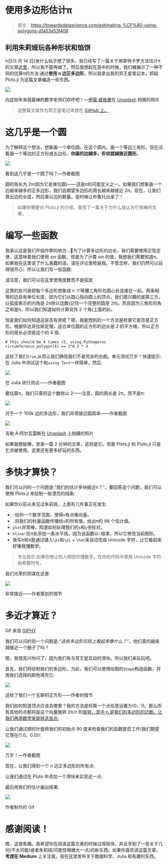 # 使用多边形估计π

> 原文：<https://towardsdatascience.com/estimating-%CF%80-using-polygons-d1a53a53f408>

## 利用朱莉娅玩各种形状和馅饼

π日(3 月 14 日)发什么帖子想了很多。我已经写了一篇关于用蒙特卡罗方法估计π的文章[这里](/estimate-pi-using-random-numbers-8b13a7e8c791)，所以我不能再做了。然后我想起在高中的时候，我们被展示了一种不同的估算π的方法:通过**使用 n 边正多边形**。所以我拿出我的冥王星笔记本，抓起 Plots.jl 为这篇文章编造一些东西。

![](img/62793cd550e9001ba20f9a18b906fa16.png)

向这些年来我最棒的数学老师们欢呼吧！—[伊莫·威格曼](https://unsplash.com/@macroman?utm_source=unsplash&utm_medium=referral&utm_content=creditCopyText)在 [Unsplash](https://unsplash.com/s/photos/teacher?utm_source=unsplash&utm_medium=referral&utm_content=creditCopyText) 拍摄的照片

> 这整篇文章作为冥王星笔记本放在 [GitHub 上。](https://github.com/niczky12/medium/blob/master/julia/estimate_pi.jl)

# 这几乎是一个圆

为了解释这个想法，想象画一个单位圆。在这个圆内，画一个等边三角形。现在试着画一个等边的正方形或五边形。**你画的边越多，形状就越接近圆形**。

![](img/020943f642e82cc72328f09da67e89df.png)

看到这几乎是一个圆了吗？—作者截图

圆的周长为 2π(因为它是单位圆)——这是π的可能定义之一。如果我们想象画一个边越来越多的正多边形，我们会期望多边形的周长越来越接近 2π。现在，让我们算出边的长度，然后乘以边的数量。是时候让布鲁托出来了！

> 如果你需要对 Pluto.jl 的介绍，我写了一篇关于为什么我认为它很棒的文章。

# 编写一些函数

我承认这是我们开始作弊的地方…😬为了计算多边形的边长，我们需要使用正弦定律，这意味着我们使用 sin 函数，但是为了计算 sin 的值，我想我们需要知道π。如果我在这里说了什么愚蠢的话，请在评论里枪毙我。不管怎样，我们仍然可以玩得很开心，所以让我们写一些函数:

请注意，我们可以在这里使用度数而不是弧度

这里的技巧是把每个多边形想象成 n 个等腰三角形在圆心处连接在一起。两条相等的边具有单位长度，因为它们从圆心指向圆上的顶点。我们感兴趣的是第三方。以弧度表示的内角是 2π除以边数(记住一个完整的圆是 2π)。而且因为三角形的角之和是π，所以我们知道如何计算另外 2 个角(上面的β)。

但是我们如何知道这是否有效呢？嗯，我能想到的一个方法是检查它是否是正方形。根据毕达哥拉斯定理，适合单位圆的正方形的边长是 2 的平方根。所以正方形的周长必须是这个的 4 倍:

```
# this should be 4 times √2, using Pythagoras
circumference_polygon(4) == 2^0.5 * 4
```

这给了我们`true`,从而让我们确信我们不是完全的白痴。单元测试万岁！快速提示:在 Julia 中测试这个和`using Test`一样简单，然后:

![](img/f4984536b0c2cf92ec856185c748b9e6.png)

在 Julia 进行测试——作者截图

要估算π，我们只需将这个数除以 2——注意，圆的周长是 2π，而不是π:

![](img/5bc84a425f13a524f80f5d88c58e4177.png)

对于一个 100k 边的多边形，我们非常接近圆周率——作者截图

![](img/fef7089160bd176ba6b68be02a77eeb2.png)

吉勒·Á·阿尔瓦雷斯在 [Unsplash](https://unsplash.com/s/photos/success?utm_source=unsplash&utm_medium=referral&utm_content=creditCopyText) 上拍摄的照片

如果我想偷懒，发表一篇 2 分钟的文章，这将是它。但是 Plots.jl 和 Pluto.jl 只是乞求被使用。这里还有更多好玩的东西。

# 多快才算快？

我们可以问的一个问题是:“我们的估计多快接近π？”。要回答这个问题，我们可以使用 Plots.jl 来绘制一些漂亮的线条:

如果你以前从未见过朱莉娅，上面有几件事正在发生:

*   `:`给你一个数字范围，使得`x`有点像向量。
*   `.`将我们的标量函数传播给`x`的所有值，给出π的 98 个估计值。
*   `plot`非常棒，知道如何处理我们的`x`和`y`坐标对。
*   `hline!`在π处添加一条水平线，因为该函数以`!`结束，所以它修改当前图形。
*   我写π和π̂是通过键入`\pi`和`\pi` + `\hat`来自动完成 Unicode 字符，让它看起来好像我懂数学。

> 专业提示:如果你想让别人相信你懂数学，在你的代码中使用 Unicode 字符和希腊符号。

我们光荣的阴谋在这里:

![](img/64613e11d553c453fe59857f89324551.png)

非常接近——作者策划的情节

# 多近才算近？

Gif 来自 [GIPHY](https://giphy.com/gifs/social-distancing-socialdistancing-6-feet-jUtavYMjaseLXBhbus)

我们可以问的另一个问题是:*“这些多边形实际上看起来像什么？”*。他们真的越来越接近一个圈子了吗？

嗯，我很高兴你问了，因为我们有与冥王星互动的滑块。所以我们来玩玩吧。

首先，我们将绘制我们的多边形。为此，我们可以使用绘图的`Shape`构造函数，并用我们选择的颜色填充它:

![](img/c5bc6ee956c8001ba132a20f16c401bb.png)

这给了我们一个无聊的正方形——作者的情节

我们如何知道顶点应该去哪里？我的方法是将第一个点任意设置为(0，1)。那么所有其他的点都将是这个向量旋转 2π/n 的[旋转，其中 n 是我们的多边形的边数。让我们再用数学来旋转这些点:](https://matthew-brett.github.io/teaching/rotation_2d.html)

让我们通过顺时针旋转我们的初始点 90 度来检查我们的函数是否工作(我们期望它落在(1.0，0.0)):

![](img/5b2dba577cc88fc17e0ac4c178986279.png)

万岁！—作者截图

现在，让我们得到一个 n 边正多边形的所有点:

让我们通过在 Pluto 中添加一个滑块来实现这一点:

最后用我们的估计画出结果:

![](img/b16c5763f3e324a9e9ae48fa9aef2e82.png)

作者制作的 Gif

# 感谢阅读！

嗯，这很有趣。我希望你在阅读这篇文章的时候过得愉快，并且学到了一些关于几何(不太可能)或者朱莉娅(可能性稍微大一点)的新东西。如果你喜欢读这篇文章，**考虑在 Medium** 上关注我，我在这里发布关于数据科学、Julia 和有趣的东西。

[](/estimate-pi-using-random-numbers-8b13a7e8c791)  [](https://blog.devgenius.io/make-a-command-line-game-with-julia-a408057adcfe) 
